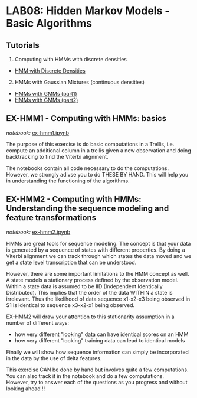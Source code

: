 # LAB08:  Hidden Markov Models - Basic Algorithms



## Tutorials


1. Computing with HMMs with discrete densities
- [HMM with Discrete Densities](https://compi1234.github.io/spchlab/Tutorials/hmm_examples_discrete.html) 
 
   
2. HMMs with Gaussian Mixtures (continuous densities)

- [HMMs with GMMs (part1)](https://compi1234.github.io/spchlab/Tutorials/hmm_examples_gauss1.html) 
- [HMMs with GMMs (part2)](https://compi1234.github.io/spchlab/Tutorials/hmm_examples_gauss2.html) 
   

## EX-HMM1 - Computing with HMMs: basics

*notebook:* [ex-hmm1.ipynb](ex-hmm1.ipynb)

The purpose of this exercise is do basic computations in a Trellis, 
i.e. compute an additional column in a trellis given a new observation and doing backtracking to find the Viterbi alignment.

The notebooks contain all code necessary to do the computations.
However, we strongly adivse you to do THESE BY HAND.  This will help you in understanding the functioning of the algorithms.


## EX-HMM2 - Computing with HMMs: Understanding the sequence modeling and feature transformations

*notebook:* [ex-hmm2.ipynb](ex-hmm2.ipynb)

HMMs are great tools for sequence modeling. 
The concept is that your data is generated by a sequence of states with different properties.
By doing a Viterbi alignment we can track through which states the data moved and we get a state level transcription
that can be understood.

However, there are some important limitations to the HMM concept as well.  
A state models a stationary process defined by the observation model.  
Within a state data is assumed to be IID (Independent Identically Distributed).
This implies that the order of the data WITHIN a state is irrelevant.
Thus the likelihood of data sequence x1-x2-x3 being observed in S1 is identical to sequence x3-x2-x1 being observed.  

EX-HMM2 will draw your attention to this stationarity assumption in a number of different ways:
- how very different "looking" data can have identical scores on an HMM
- how very different "looking" training data can lead to identical models

Finally we will show how sequence information can simply be incorporated in the data 
by the use of delta features.

This exercise CAN be done by hand but involves quite a few computations.
You can also track it in the notebook and do a few computations.  
However, try to answer each of the questions as you progress and without looking ahead !!

